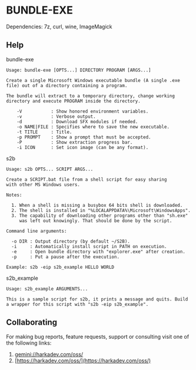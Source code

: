 # BUNDLE-EXE

Dependencies: 7z, curl, wine, ImageMagick

## Help

bundle-exe

    Usage: bundle-exe [OPTS...] DIRECTORY PROGRAM [ARGS...]
    
    Create a single Microsoft Windows executable bundle (A single .exe
    file) out of a directory containing a program.
    
    The bundle will extract to a temporary directory, change working
    directory and execute PROGRAM inside the directory.
    
        -V           : Show honored environment variables.
        -v           : Verbose output.
        -d           : Download SFX modules if needed.
        -o NAME|FILE : Specifies where to save the new executable.
        -t TITLE     : Title.
        -p PROMPT    : Show a prompt that must be accepted.
        -P           : Show extraction progress bar.
        -i ICON      : Set icon image (can be any format).

s2b

    Usage: s2b OPTS... SCRIPT ARGS...
    
    Create a SCRIPT.bat file from a shell script for easy sharing
    with other MS Windows users.
    
    Notes:
    
      1. When a shell is missing a busybox 64 bits shell is downloaded.
      2. The shell is installed in "%LOCALAPPDATA%\Microsoft\WindowsApps".
      3. The capability of downloading other programs other than "sh.exe"
         was left out knowingly. That should be done by the script.
    
    Command line arguments:
    
      -o DIR : Output directory (by default ~/S2B).
      -i     : Automatically install script in PATH on execution.
      -e     : Open bundle directory with "explorer.exe" after creation.
      -p     : Put a pause after the execution.
    
    Example: s2b -eip s2b_example HELLO WORLD

s2b_example

    Usage: s2b_example ARGUMENTS...
    
    This is a sample script for s2b, it prints a message and quits. Build
    a wrapper for this script with "s2b -eip s2b_example".

## Collaborating

For making bug reports, feature requests, support or consulting visit
one of the following links:

1. [gemini://harkadev.com/oss/](gemini://harkadev.com/oss/)
2. [https://harkadev.com/oss/](https://harkadev.com/oss/)
